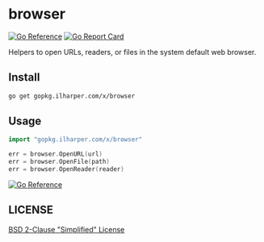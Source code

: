 # browser

[![Go Reference](https://pkg.go.dev/badge/gopkg.ilharper.com/x/browser.svg)](https://pkg.go.dev/gopkg.ilharper.com/x/browser)
[![Go Report Card](https://goreportcard.com/badge/github.com/ifrstr/browser)](https://goreportcard.com/report/github.com/ifrstr/browser)

Helpers to open URLs, readers, or files in the system default web browser.

## Install

```sh
go get gopkg.ilharper.com/x/browser
```

## Usage

```go
import "gopkg.ilharper.com/x/browser"

err = browser.OpenURL(url)
err = browser.OpenFile(path)
err = browser.OpenReader(reader)
```

[![Go Reference](https://pkg.go.dev/badge/gopkg.ilharper.com/x/browser.svg)](https://pkg.go.dev/gopkg.ilharper.com/x/browser)

## LICENSE

[BSD 2-Clause "Simplified" License](https://github.com/ifrstr/browser/blob/master/LICENSE)
